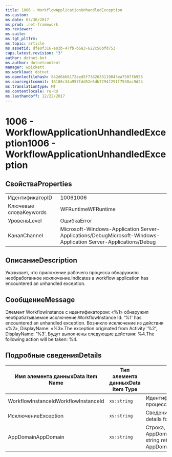 ```yaml
---
title: 1006 - WorkflowApplicationUnhandledException
ms.custom: 
ms.date: 03/30/2017
ms.prod: .net-framework
ms.reviewer: 
ms.suite: 
ms.tgt_pltfrm: 
ms.topic: article
ms.assetid: dfe0f316-e03b-47fb-b6a3-622c56bfd753
caps.latest.revision: "3"
author: dotnet-bot
ms.author: dotnetcontent
manager: wpickett
ms.workload: dotnet
ms.openlocfilehash: 842d6bb6172eed5f7382633119045ea7507fb955
ms.sourcegitcommit: 16186c34a957fdd52e5db7294f291f7530ac9d24
ms.translationtype: MT
ms.contentlocale: ru-RU
ms.lasthandoff: 12/22/2017
---
```

# <a name="1006---workflowapplicationunhandledexception"></a><span data-ttu-id="a19a1-102">1006 - WorkflowApplicationUnhandledException</span><span class="sxs-lookup"><span data-stu-id="a19a1-102">1006 - WorkflowApplicationUnhandledException</span></span>
## <a name="properties"></a><span data-ttu-id="a19a1-103">Свойства</span><span class="sxs-lookup"><span data-stu-id="a19a1-103">Properties</span></span>  
  
|||  
|-|-|  
|<span data-ttu-id="a19a1-104">Идентификатор</span><span class="sxs-lookup"><span data-stu-id="a19a1-104">ID</span></span>|<span data-ttu-id="a19a1-105">1006</span><span class="sxs-lookup"><span data-stu-id="a19a1-105">1006</span></span>|  
|<span data-ttu-id="a19a1-106">Ключевые слова</span><span class="sxs-lookup"><span data-stu-id="a19a1-106">Keywords</span></span>|<span data-ttu-id="a19a1-107">WFRuntime</span><span class="sxs-lookup"><span data-stu-id="a19a1-107">WFRuntime</span></span>|  
|<span data-ttu-id="a19a1-108">Уровень</span><span class="sxs-lookup"><span data-stu-id="a19a1-108">Level</span></span>|<span data-ttu-id="a19a1-109">Ошибка</span><span class="sxs-lookup"><span data-stu-id="a19a1-109">Error</span></span>|  
|<span data-ttu-id="a19a1-110">Канал</span><span class="sxs-lookup"><span data-stu-id="a19a1-110">Channel</span></span>|<span data-ttu-id="a19a1-111">Microsoft-Windows-Application Server-Applications/Debug</span><span class="sxs-lookup"><span data-stu-id="a19a1-111">Microsoft-Windows-Application Server-Applications/Debug</span></span>|  
  
## <a name="description"></a><span data-ttu-id="a19a1-112">Описание</span><span class="sxs-lookup"><span data-stu-id="a19a1-112">Description</span></span>  
 <span data-ttu-id="a19a1-113">Указывает, что приложение рабочего процесса обнаружило необработанное исключение.</span><span class="sxs-lookup"><span data-stu-id="a19a1-113">Indicates a workflow application has encountered an unhandled exception.</span></span>  
  
## <a name="message"></a><span data-ttu-id="a19a1-114">Сообщение</span><span class="sxs-lookup"><span data-stu-id="a19a1-114">Message</span></span>  
 <span data-ttu-id="a19a1-115">Элемент WorkflowInstance с идентификатором: «%1» обнаружил необрабатываемое исключение.</span><span class="sxs-lookup"><span data-stu-id="a19a1-115">WorkflowInstance Id: '%1' has encountered an unhandled exception.</span></span>  <span data-ttu-id="a19a1-116">Возникло исключение из действия «%2», DisplayName: «%3».</span><span class="sxs-lookup"><span data-stu-id="a19a1-116">The exception originated from Activity '%2', DisplayName: '%3'.</span></span>  <span data-ttu-id="a19a1-117">Будут выполнены следующие действия: %4.</span><span class="sxs-lookup"><span data-stu-id="a19a1-117">The following action will be taken: %4.</span></span>  
  
## <a name="details"></a><span data-ttu-id="a19a1-118">Подробные сведения</span><span class="sxs-lookup"><span data-stu-id="a19a1-118">Details</span></span>  
  
|<span data-ttu-id="a19a1-119">Имя элемента данных</span><span class="sxs-lookup"><span data-stu-id="a19a1-119">Data Item Name</span></span>|<span data-ttu-id="a19a1-120">Тип элемента данных</span><span class="sxs-lookup"><span data-stu-id="a19a1-120">Data Item Type</span></span>|<span data-ttu-id="a19a1-121">Описание</span><span class="sxs-lookup"><span data-stu-id="a19a1-121">Description</span></span>|  
|--------------------|--------------------|-----------------|  
|<span data-ttu-id="a19a1-122">WorkflowInstanceId</span><span class="sxs-lookup"><span data-stu-id="a19a1-122">WorkflowInstanceId</span></span>|`xs:string`|<span data-ttu-id="a19a1-123">Идентификатор экземпляра для рабочего процесса.</span><span class="sxs-lookup"><span data-stu-id="a19a1-123">The instance id for the workflow</span></span>|  
|<span data-ttu-id="a19a1-124">Исключение</span><span class="sxs-lookup"><span data-stu-id="a19a1-124">Exception</span></span>|`xs:string`|<span data-ttu-id="a19a1-125">Сведения об исключении</span><span class="sxs-lookup"><span data-stu-id="a19a1-125">The exception details for the exception</span></span>|  
|<span data-ttu-id="a19a1-126">AppDomain</span><span class="sxs-lookup"><span data-stu-id="a19a1-126">AppDomain</span></span>|`xs:string`|<span data-ttu-id="a19a1-127">Строка, возвращаемая AppDomain.CurrentDomain.FriendlyName.</span><span class="sxs-lookup"><span data-stu-id="a19a1-127">The string returned by AppDomain.CurrentDomain.FriendlyName.</span></span>|

